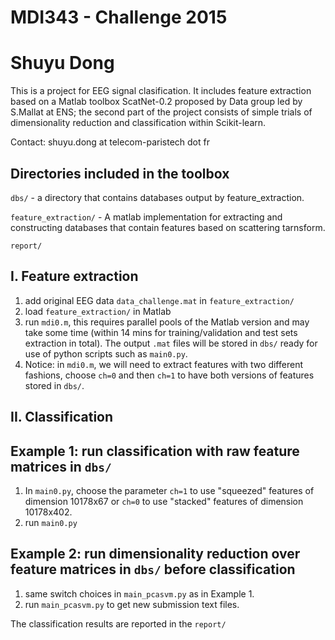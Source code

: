 # MDI343 - Challenge 2015
# Shuyu Dong

This is a project for EEG signal clasification. It includes feature extraction based on a Matlab toolbox ScatNet-0.2 proposed by
Data group led by S.Mallat at ENS; the second part of the project consists of simple trials of dimensionality reduction and classification within Scikit-learn.

Contact: shuyu.dong at telecom-paristech dot fr

Directories included in the toolbox
-----------------------------------

`dbs/`   - a directory that contains databases output by feature_extraction.

`feature_extraction/`  - A matlab implementation for extracting and constructing databases that contain features based on scattering tarnsform.

`report/`


I. Feature extraction
-----
1. add original EEG data `data_challenge.mat` in `feature_extraction/`  
2. load `feature_extraction/` in Matlab
3. run `mdi0.m`, this requires parallel pools of the Matlab version and may take some time (within 14 mins for training/validation and test sets extraction in total). The output `.mat` files will be stored in `dbs/` ready for use of python scripts such as `main0.py`.
4. Notice: in `mdi0.m`, we will need to extract features with two different fashions, choose `ch=0` and then `ch=1` to have both versions of features stored in `dbs/`.


II. Classification
----------------------------
Example 1: run classification with raw feature matrices in `dbs/`
---------------------
1. In `main0.py`, choose the parameter `ch=1` to use "squeezed" features of dimension 10178x67 or `ch=0` to use "stacked" features of dimension 10178x402.
2. run `main0.py`

Example 2: run dimensionality reduction over feature matrices in `dbs/` before classification
---------------------
1. same switch choices in `main_pcasvm.py` as in Example 1.
2. run `main_pcasvm.py` to get new submission text files.

The classification results are reported in the `report/`


